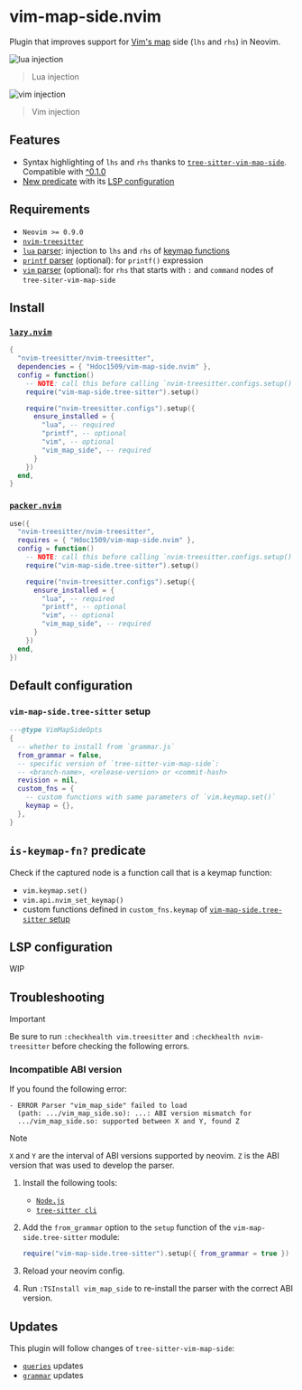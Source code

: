 # vim-map-side.nvim

Plugin that improves support for [Vim's
map](https://vimhelp.org/map.txt.html#map.txt) side (`lhs` and `rhs`) in Neovim.

![lua injection](https://i.imgur.com/ftXsjMX.png)

> Lua injection

![vim injection](https://i.imgur.com/cPS7Jxr.png)

> Vim injection

## Features

- Syntax highlighting of `lhs` and `rhs` thanks to
  [`tree-sitter-vim-map-side`][ts-vim-map-side]. Compatible with
  [^0.1.0][ts-vim-map-side-version]
- [New predicate](#is-keymap-fn-predicate) with its [LSP
  configuration](#lsp-configuration)

## Requirements

- `Neovim >= 0.9.0`
- [`nvim-treesitter`][nvim-treesitter]
- [`lua` parser][lua]: injection to `lhs` and `rhs` of [keymap
  functions](#is-keymap-fn-predicate)
- [`printf` parser][printf] (optional): for `printf()` expression
- [`vim` parser][vim] (optional): for `rhs` that starts with `:` and `command`
  nodes of `tree-siter-vim-map-side`

## Install

### [`lazy.nvim`](https://github.com/folke/lazy.nvim)

```lua
{
  "nvim-treesitter/nvim-treesitter",
  dependencies = { "Hdoc1509/vim-map-side.nvim" },
  config = function()
    -- NOTE: call this before calling `nvim-treesitter.configs.setup()`
    require("vim-map-side.tree-sitter").setup()

    require("nvim-treesitter.configs").setup({
      ensure_installed = {
        "lua", -- required
        "printf", -- optional
        "vim", -- optional
        "vim_map_side", -- required
      }
    })
  end,
}
```

### [`packer.nvim`](https://github.com/wbthomason/packer.nvim)

```lua
use({
  "nvim-treesitter/nvim-treesitter",
  requires = { "Hdoc1509/vim-map-side.nvim" },
  config = function()
    -- NOTE: call this before calling `nvim-treesitter.configs.setup()`
    require("vim-map-side.tree-sitter").setup()

    require("nvim-treesitter.configs").setup({
      ensure_installed = {
        "lua", -- required
        "printf", -- optional
        "vim", -- optional
        "vim_map_side", -- required
      }
    })
  end,
})
```

## Default configuration

### `vim-map-side.tree-sitter` setup

```lua
---@type VimMapSideOpts
{
  -- whether to install from `grammar.js`
  from_grammar = false,
  -- specific version of `tree-sitter-vim-map-side`:
  -- <branch-name>, <release-version> or <commit-hash>
  revision = nil,
  custom_fns = {
    -- custom functions with same parameters of `vim.keymap.set()`
    keymap = {},
  },
}
```

## `is-keymap-fn?` predicate

Check if the captured node is a function call that is a keymap function:

- `vim.keymap.set()`
- `vim.api.nvim_set_keymap()`
- custom functions defined in `custom_fns.keymap` of [`vim-map-side.tree-sitter`
  setup](#vim-map-sidetree-sitter-setup)

## LSP configuration

WIP

## Troubleshooting

> [!IMPORTANT]
> Be sure to run `:checkhealth vim.treesitter` and
> `:checkhealth nvim-treesitter` before checking the following errors.

### Incompatible ABI version

If you found the following error:

```checkhealth
- ERROR Parser "vim_map_side" failed to load
  (path: .../vim_map_side.so): ...: ABI version mismatch for
  .../vim_map_side.so: supported between X and Y, found Z
```

<!-- prettier-ignore -->
> [!NOTE]
> `X` and `Y` are the interval of ABI versions supported by neovim. `Z` is the
> ABI version that was used to develop the parser.

1. Install the following tools:

   - [`Node.js`][nodejs]
   - [`tree-sitter cli`][tree-sitter-cli]

2. Add the `from_grammar` option to the `setup` function of the
   `vim-map-side.tree-sitter` module:

   ```lua
   require("vim-map-side.tree-sitter").setup({ from_grammar = true })
   ```

3. Reload your neovim config.

4. Run `:TSInstall vim_map_side` to re-install the parser with the correct ABI
   version.

## Updates

This plugin will follow changes of `tree-sitter-vim-map-side`:

- [`queries`][ts-vim-map-side-queries] updates
- [`grammar`][ts-vim-map-side-grammar] updates

[ts-vim-map-side]: https://github.com/Hdoc1509/tree-sitter-vim-map-side
[ts-vim-map-side-grammar]: https://github.com/hdoc1509/tree-sitter-vim-map-side/tree/master/grammar.js
[ts-vim-map-side-queries]: https://github.com/hdoc1509/tree-sitter-vim-map-side/tree/master/queries
[ts-vim-map-side-version]: https://github.com/Hdoc1509/tree-sitter-vim-map-side/blob/master/CHANGELOG.md#010
[lua]: https://github.com/tree-sitter-grammars/tree-sitter-lua
[printf]: https://github.com/tree-sitter-grammars/tree-sitter-printf
[vim]: https://github.com/tree-sitter-grammars/tree-sitter-vim
[nvim-treesitter]: https://github.com/nvim-treesitter/nvim-treesitter
[nodejs]: https://nodejs.org/en/download
[tree-sitter-cli]: https://github.com/tree-sitter/tree-sitter/tree/master/crates/cli

